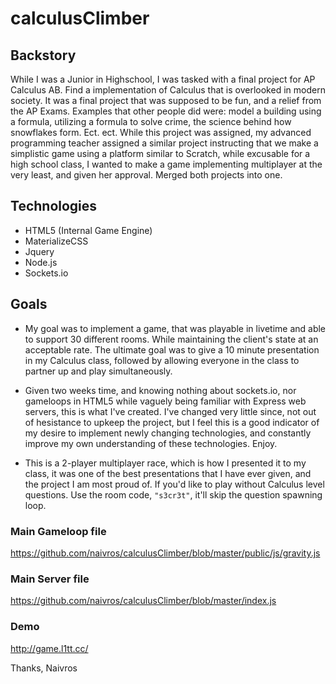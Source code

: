 # calculusClimber


## Backstory 
While I was a Junior in Highschool, I was tasked with a final project for AP Calculus AB. Find a implementation of Calculus that is overlooked in modern society. It was a final project that was supposed to be fun, and a relief from the AP Exams. Examples that other people did were: model a building using a formula, utilizing a formula to solve crime, the science behind how snowflakes form. Ect. ect. While this project was assigned, my advanced programming teacher assigned a similar project instructing that we make a simplistic game using a platform similar to Scratch, while excusable for a high school class, I wanted to make a game implementing multiplayer at the very least, and given her approval. Merged both projects into one.

## Technologies
 - HTML5 (Internal Game Engine) 
 - MaterializeCSS
 - Jquery
 - Node.js
 - Sockets.io
 
## Goals
 - My goal was to implement a game, that was playable in livetime and able to support 30 different rooms. While maintaining the client's state at an acceptable rate. The ultimate goal was to give a 10 minute presentation in my Calculus class, followed by allowing everyone in the class to partner up and play simultaneously. 
 
 - Given two weeks time, and knowing nothing about sockets.io, nor gameloops in HTML5 while vaguely being familiar with Express web servers, this is what I've created. I've changed very little since, not out of hesistance to upkeep the project, but I feel this is a good indicator of my desire to implement newly changing technologies, and constantly improve my own understanding of these technologies. Enjoy. 

- This is a 2-player multiplayer race, which is how I presented it to my class, it was one of the best presentations that I have ever given, and the project I am most proud of. If you'd like to play without Calculus level questions. Use the room code, `"s3cr3t"`, it'll skip the question spawning loop. 

### Main Gameloop file 
https://github.com/naivros/calculusClimber/blob/master/public/js/gravity.js
### Main Server file
https://github.com/naivros/calculusClimber/blob/master/index.js
### Demo
http://game.l1tt.cc/ 

Thanks,
Naivros 
